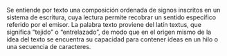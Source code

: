 Se entiende por texto una composición ordenada de signos inscritos en
un sistema de escritura, cuya lectura permite recobrar un sentido
específico referido por el emisor. La palabra texto proviene del 
latín textus, que significa “tejido” o “entrelazado”, de modo que en
el origen mismo de la idea del texto se encuentra su capacidad para
contener ideas en un hilo o una secuencia de caracteres.